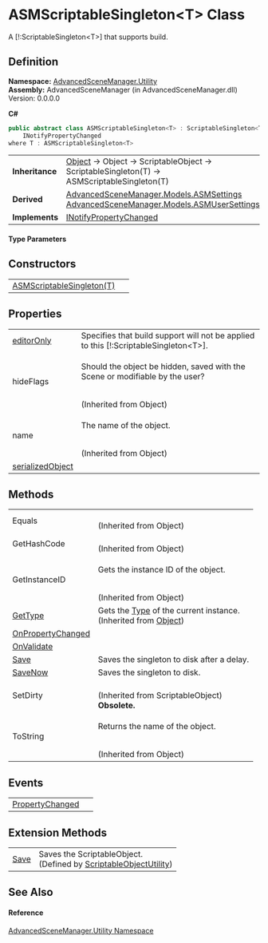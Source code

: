 # ASMScriptableSingleton&lt;T&gt; Class


A [!:ScriptableSingleton&lt;T&gt;] that supports build.



## Definition
**Namespace:** <a href="N_AdvancedSceneManager_Utility">AdvancedSceneManager.Utility</a>  
**Assembly:** AdvancedSceneManager (in AdvancedSceneManager.dll) Version: 0.0.0.0

**C#**
``` C#
public abstract class ASMScriptableSingleton<T> : ScriptableSingleton<T>, 
	INotifyPropertyChanged
where T : ASMScriptableSingleton<T>

```

<table><tr><td><strong>Inheritance</strong></td><td><a href="https://learn.microsoft.com/dotnet/api/system.object" target="_blank" rel="noopener noreferrer">Object</a>  →  Object  →  ScriptableObject  →  ScriptableSingleton(T)  →  ASMScriptableSingleton(T)</td></tr>
<tr><td><strong>Derived</strong></td><td><a href="T_AdvancedSceneManager_Models_ASMSettings">AdvancedSceneManager.Models.ASMSettings</a><br /><a href="T_AdvancedSceneManager_Models_ASMUserSettings">AdvancedSceneManager.Models.ASMUserSettings</a></td></tr>
<tr><td><strong>Implements</strong></td><td><a href="https://learn.microsoft.com/dotnet/api/system.componentmodel.inotifypropertychanged" target="_blank" rel="noopener noreferrer">INotifyPropertyChanged</a></td></tr>
</table>



#### Type Parameters
<dl><dt /><dd /></dl>

## Constructors
<table>
<tr>
<td><a href="M_AdvancedSceneManager_Utility_ASMScriptableSingleton_1__ctor">ASMScriptableSingleton(T)</a></td>
<td> </td></tr>
</table>

## Properties
<table>
<tr>
<td><a href="P_AdvancedSceneManager_Utility_ASMScriptableSingleton_1_editorOnly">editorOnly</a></td>
<td>Specifies that build support will not be applied to this [!:ScriptableSingleton&lt;T&gt;].</td></tr>
<tr>
<td>hideFlags</td>
<td><p>Should the object be hidden, saved with the Scene or modifiable by the user?</p><br />(Inherited from Object)</td></tr>
<tr>
<td>name</td>
<td><p>The name of the object.</p><br />(Inherited from Object)</td></tr>
<tr>
<td><a href="P_AdvancedSceneManager_Utility_ASMScriptableSingleton_1_serializedObject">serializedObject</a></td>
<td> </td></tr>
</table>

## Methods
<table>
<tr>
<td>Equals</td>
<td><br />(Inherited from Object)</td></tr>
<tr>
<td>GetHashCode</td>
<td><br />(Inherited from Object)</td></tr>
<tr>
<td>GetInstanceID</td>
<td><p>Gets the instance ID of the object.</p><br />(Inherited from Object)</td></tr>
<tr>
<td><a href="https://learn.microsoft.com/dotnet/api/system.object.gettype" target="_blank" rel="noopener noreferrer">GetType</a></td>
<td>Gets the <a href="https://learn.microsoft.com/dotnet/api/system.type" target="_blank" rel="noopener noreferrer">Type</a> of the current instance.<br />(Inherited from <a href="https://learn.microsoft.com/dotnet/api/system.object" target="_blank" rel="noopener noreferrer">Object</a>)</td></tr>
<tr>
<td><a href="M_AdvancedSceneManager_Utility_ASMScriptableSingleton_1_OnPropertyChanged">OnPropertyChanged</a></td>
<td> </td></tr>
<tr>
<td><a href="M_AdvancedSceneManager_Utility_ASMScriptableSingleton_1_OnValidate">OnValidate</a></td>
<td> </td></tr>
<tr>
<td><a href="M_AdvancedSceneManager_Utility_ASMScriptableSingleton_1_Save">Save</a></td>
<td>Saves the singleton to disk after a delay.</td></tr>
<tr>
<td><a href="M_AdvancedSceneManager_Utility_ASMScriptableSingleton_1_SaveNow">SaveNow</a></td>
<td>Saves the singleton to disk.</td></tr>
<tr>
<td>SetDirty</td>
<td><br />(Inherited from ScriptableObject)<br /><strong>Obsolete.</strong></td></tr>
<tr>
<td>ToString</td>
<td><p>Returns the name of the object.</p><br />(Inherited from Object)</td></tr>
</table>

## Events
<table>
<tr>
<td><a href="E_AdvancedSceneManager_Utility_ASMScriptableSingleton_1_PropertyChanged">PropertyChanged</a></td>
<td> </td></tr>
</table>

## Extension Methods
<table>
<tr>
<td><a href="M_AdvancedSceneManager_Utility_ScriptableObjectUtility_Save">Save</a></td>
<td>Saves the ScriptableObject.<br />(Defined by <a href="T_AdvancedSceneManager_Utility_ScriptableObjectUtility">ScriptableObjectUtility</a>)</td></tr>
</table>

## See Also


#### Reference
<a href="N_AdvancedSceneManager_Utility">AdvancedSceneManager.Utility Namespace</a>  

